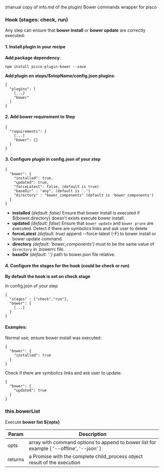(manual copy of info.md of the plugin)
Bower commands wrapper for pisco

### Hook (stages: check, run)

Any step can ensure that **bower install** or **bower update** are correctly executed:

#### 1. Install plugin in your recipe 
 
 **Add package dependency**:
 
    npm install pisco-plugin-bower --save
 
 **Add plugin on steps/$stepName/config.json plugins**:
 
```
{
  "plugins": [
    [...]
    "bower" 
  ]
}
```

#### 2. Add bower requirement to Step

```
{
  "requirements": {
    [...]
    "bower": {}
  }
}
```


#### 3. Configure plugin in config.json of your step


```
{
  "bower": {
    "installed": true,
    "updated": true,
    "forceLatest": false, (default is true)
    "baseDir" : "any", (default is '.') 
    "directory" : "bower_components" (default is 'bower_components')
  }
}
```

  - **installed** _(default: false)_ Ensure that bower install is executed if ${bower.directory} doesn't exists execute bower install.
  - **updated** _(default: false)_ Ensure that `bower update` and `bower prune` are executed. Detect if there are symbolics links and ask user to delete 
  - **forceLatest** _(default: true)_ append --force-latest (-F) to bower install or bower update command.
  - **directory** _(default: 'bower_components')_ must to be the same value of `directory` in .bowerrc file.
  - **baseDir** _(default: '.')_ path to bower.json file relative.
  
#### 4. Configure the stages for the hook (could be check or run)

**By default the hook is set on check stage**

In config.json of your step
 
```
{
  "stages" : ["check","run"],
  "bower": {
    [...]
  }
}
```

  
#### Examples:
 
Normal use, ensure bower install was executed:

```
{
  "bower": {
    "installed": true
  }
}
```

Check if there are symbolics links and ask user to update:

```
{
  "bower": {
    "updated": true
  }
}
```

### this.bowerList

Execute **bower list ${opts}**

| Param | Description |
| --- | --- |
| opts | array with command options to append to bower list for example [ '--offline', '--json' ]  |
| returns | a Promise with the complete child_process object result of the execution |

